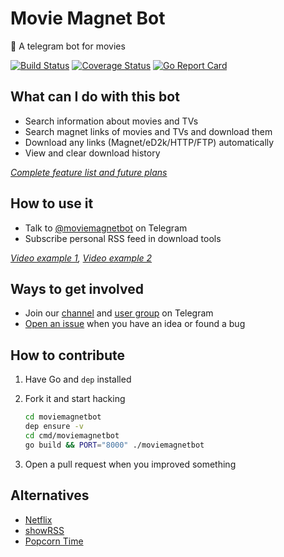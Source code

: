 # Movie Magnet Bot

🤖 A telegram bot for movies

[![Build Status](https://travis-ci.org/magunetto/moviemagnetbot.svg)](https://travis-ci.org/magunetto/moviemagnetbot)
[![Coverage Status](https://coveralls.io/repos/github/magunetto/moviemagnetbot/badge.svg?branch=master)](https://coveralls.io/github/magunetto/moviemagnetbot?branch=master)
[![Go Report Card](https://goreportcard.com/badge/github.com/magunetto/moviemagnetbot)](https://goreportcard.com/report/github.com/magunetto/moviemagnetbot)

## What can I do with this bot

- Search information about movies and TVs
- Search magnet links of movies and TVs and download them
- Download any links (Magnet/eD2k/HTTP/FTP) automatically
- View and clear download history

*[Complete feature list and future plans](https://github.com/magunetto/moviemagnetbot/wiki/Features)*

## How to use it

- Talk to [@moviemagnetbot](https://t.me/moviemagnetbot) on Telegram
- Subscribe personal RSS feed in download tools

*[Video example 1](https://t.me/moviemagnet/6), [Video example 2](https://t.me/moviemagnet/7)*

## Ways to get involved

- Join our [channel](https://t.me/moviemagnet) and [user group](https://t.me/moviemagnetusers) on Telegram
- [Open an issue](https://github.com/magunetto/moviemagnetbot/issues/new/choose) when you have an idea or found a bug

## How to contribute

1. Have Go and `dep` installed
1. Fork it and start hacking

    ```bash
    cd moviemagnetbot
    dep ensure -v
    cd cmd/moviemagnetbot
    go build && PORT="8000" ./moviemagnetbot
    ```

1. Open a pull request when you improved something

## Alternatives

- [Netflix](https://www.netflix.com/)
- [showRSS](https://showrss.info/)
- [Popcorn Time](https://popcorn-time.to/)
